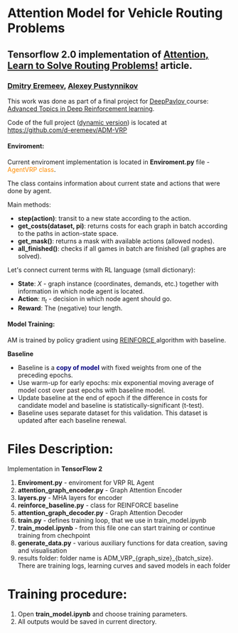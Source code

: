# Attention Model for Vehicle Routing Problems
## Tensorflow 2.0 implementation of <a href="https://arxiv.org/abs/1803.08475">Attention, Learn to Solve Routing Problems!</a> article.

### <a href="https://github.com/d-eremeev/">Dmitry Eremeev</a>, <a href="https://github.com/alexeypustynnikov">Alexey Pustynnikov</a>

This work was done as part of a final project for <a href="http://deeppavlov.ai">DeepPavlov </a> course: <a href="http://deeppavlov.ai/rl_course_2020">Advanced Topics in Deep Reinforcement learning</a>.

Code of the full project (<a href="https://arxiv.org/abs/2002.03282">dynamic version</a>) is located at https://github.com/d-eremeev/ADM-VRP

#### Enviroment:

Current enviroment implementation is located in **Enviroment.py** file - <font color='darkorange'>AgentVRP class</font>.

The class contains information about current state and actions that were done by agent.

Main methods:

- **step(action)**: transit to a new state according to the action.
- **get_costs(dataset, pi)**: returns costs for each graph in batch according to the paths in action-state space.
- **get_mask()**: returns a mask with available actions (allowed nodes).
- **all_finished()**: checks if all games in batch are finished (all graphes are solved).

Let's connect current terms with RL language (small dictionary):

- **State**: $X$ - graph instance (coordinates, demands, etc.) together with information in which node agent is located.
- **Action**: $\pi_t$ - decision in which node agent should go.
- **Reward**: The (negative) tour length.

#### Model Training:

AM is trained by policy gradient using <a href="https://link.springer.com/article/10.1007/BF00992696">REINFORCE </a> algorithm with baseline.

**Baseline**

- Baseline is a <font color='navy'><b>copy of model</b></font> with fixed weights from one of the preceding epochs.
- Use warm-up for early epochs: mix exponential moving average of model cost over past epochs with baseline model.
- Update baseline at the end of epoch if the difference in costs for candidate model and baseline is statistically-significant (t-test).
- Baseline uses separate dataset for this validation. This dataset is updated after each baseline renewal.

# Files Description:

Implementation in **TensorFlow 2**

 1) **Enviroment.py** - enviroment for VRP RL Agent
 2) **attention_graph_encoder.py** - Graph Attention Encoder
 3) **layers.py** - MHA layers for encoder
 4) **reinforce_baseline.py** - class for REINFORCE baseline
 5) **attention_graph_decoder.py** - Graph Attention Decoder
 6) **train.py** - defines training loop, that we use in train_model.ipynb
 7) **train_model.ipynb** - from this file one can start training or continue training from chechpoint
 8) **generate_data.py** - various auxiliary functions for data creation, saving and visualisation
 9) results folder: folder name is ADM_VRP_{graph_size}_{batch_size}. There are training logs, learning curves and saved models in each folder 
 
 # Training procedure:
  1) Open  **train_model.ipynb** and choose training parameters.
  2) All outputs would be saved in current directory.

